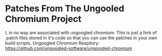 # Patches From The Ungooled Chromium Project
I, in no way are associated with ungoogled chromium. This is just a fork of .patch files stored in it's code so that you can use the patches in your own build scripts.
Ungoogled Chromium Respitory: https://github.com/ungoogled-software/ungoogled-chromium
